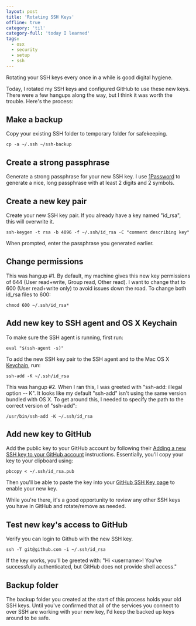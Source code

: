 ```yaml
---
layout: post
title: 'Rotating SSH Keys'
offline: true
category: 'til'
category-full: 'today I learned'
tags:
  - osx
  - security
  - setup
  - ssh
---
```


Rotating your SSH keys every once in a while is good digital hygiene.

Today, I rotated my SSH keys and configured GitHub to use these new keys. There were a few hangups along the way, but I think it was worth the trouble. Here's the process:

## Make a backup

Copy your existing SSH folder to temporary folder for safekeeping.

`cp -a ~/.ssh ~/ssh-backup`

## Create a strong passphrase

Generate a strong passphrase for your new SSH key. I use [1Password](https://agilebits.com/onepassword) to generate a nice, long passphrase with at least 2 digits and 2 symbols.

## Create a new key pair

Create your new SSH key pair. If you already have a key named "id_rsa", this will overwrite it.

`ssh-keygen -t rsa -b 4096 -f ~/.ssh/id_rsa -C "comment describing key"`

When prompted, enter the passphrase you generated earlier.

## Change permissions

This was hangup #1. By default, my machine gives this new key permissions of 644 (User read+write, Group read, Other read). I want to change that to 600 (User read+write only) to avoid issues down the road. To change both id_rsa files to 600:

`chmod 600 ~/.ssh/id_rsa*`

## Add new key to SSH agent and OS X Keychain

To make sure the SSH agent is running, first run:

`eval "$(ssh-agent -s)"`

To add the new SSH key pair to the SSH agent and to the Mac OS X [Keychain](<https://en.wikipedia.org/wiki/Keychain_(software)>), run:

`ssh-add -K ~/.ssh/id_rsa`

This was hangup #2. When I ran this, I was greeted with "ssh-add: illegal option -- K". It looks like my default "ssh-add" isn't using the same version bundled with OS X. To get around this, I needed to specify the path to the correct version of "ssh-add":

`/usr/bin/ssh-add -K ~/.ssh/id_rsa`

## Add new key to GitHub

Add the public key to your GitHub account by following their [Adding a new SSH key to your GitHub account](https://help.github.com/articles/adding-a-new-ssh-key-to-your-github-account/) instructions. Essentially, you'll copy your key to your clipboard using:

`pbcopy < ~/.ssh/id_rsa.pub`

Then you'll be able to paste the key into your [GitHub SSH Key page](https://github.com/settings/ssh) to enable your new key.

While you're there, it's a good opportunity to review any other SSH keys you have in GitHub and rotate/remove as needed.

## Test new key's access to GitHub

Verify you can login to Github with the new SSH key.

`ssh -T git@github.com -i ~/.ssh/id_rsa`

If the key works, you'll be greeted with:
"Hi &lt;username&gt;! You've successfully authenticated, but GitHub does not provide shell access."

## Backup folder

The backup folder you created at the start of this process holds your old SSH keys. Until you've confirmed that all of the services you connect to over SSH are working with your new key, I'd keep the backed up keys around to be safe.
